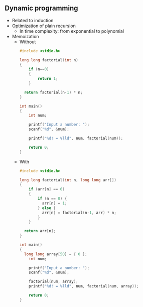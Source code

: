 ## Dynamic programming

- Related to induction
- Optimization of plain recursion
  - In time complexity: from exponential to polynomial
- Memoization
  - Without
    ```c
    #include <stdio.h>

    long long factorial(int n) 
    {
        if (n==0)
        {
            return 1;
        }

      return factorial(n-1) * n;
    }

    int main()
    {
        int num;

        printf("Input a number: ");
        scanf("%d", &num);

        printf("%d! = %lld", num, factorial(num));

        return 0;
    }
    ```
  - With
    ```c
    #include <stdio.h>

    long long factorial(int n, long long arr[]) 
    {
        if (arr[n] == 0)
        {
            if (n == 0) {
              arr[n] = 1;
            } else {
              arr[n] = factorial(n-1, arr) * n;
            }
        }

      return arr[n];
    }

    int main()
    {
      long long array[50] = { 0 };
        int num;

        printf("Input a number: ");
        scanf("%d", &num);

        factorial(num, array);
        printf("%d! = %lld", num, factorial(num, array));

        return 0;
    }
    ```
